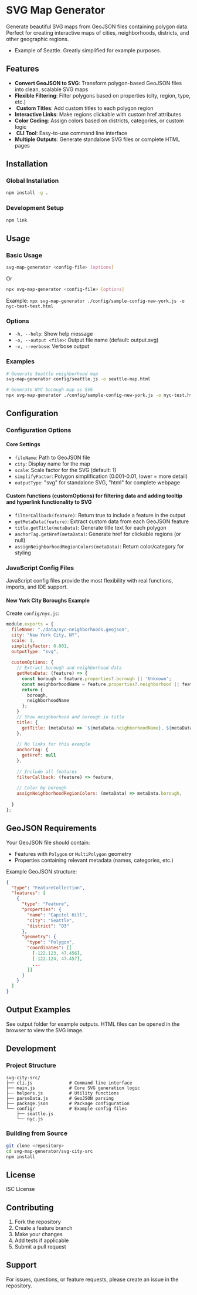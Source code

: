 # SVG Map Generator

Generate beautiful SVG maps from GeoJSON files containing polygon data. Perfect for creating interactive maps of cities, neighborhoods, districts, and other geographic regions.

* Example of Seattle. Greatly simplified for example purposes.

## Features

-  **Convert GeoJSON to SVG**: Transform polygon-based GeoJSON files into clean, scalable SVG maps
-  **Flexible Filtering**: Filter polygons based on properties (city, region, type, etc.)
- ️ **Custom Titles**: Add custom titles to each polygon region
-  **Interactive Links**: Make regions clickable with custom href attributes
-  **Color Coding**: Assign colors based on districts, categories, or custom logic
- ️ **CLI Tool**: Easy-to-use command line interface
-  **Multiple Outputs**: Generate standalone SVG files or complete HTML pages

## Installation

### Global Installation
```bash
npm install -g .
```

### Development Setup
```bash
npm link
```

## Usage

### Basic Usage
```bash
svg-map-generator <config-file> [options]
```

Or

```bash 
npx svg-map-generator <config-file> [options]
```

Example: 
`npx svg-map-generator ./config/sample-config-new-york.js -o nyc-test-test.html`

### Options
- `-h, --help`: Show help message
- `-o, --output <file>`: Output file name (default: output.svg)
- `-v, --verbose`: Verbose output

### Examples
```bash
# Generate Seattle neighborhood map
svg-map-generator config/seattle.js -o seattle-map.html

# Generate NYC borough map as SVG
npx svg-map-generator ./config/sample-config-new-york.js -o nyc-test.html -v
```

## Configuration

### Configuration Options

#### Core Settings
- `fileName`: Path to GeoJSON file
- `city`: Display name for the map
- `scale`: Scale factor for the SVG (default: 1)
- `simplifyFactor`: Polygon simplification (0.001-0.01, lower = more detail)
- `outputType`: "svg" for standalone SVG, "html" for complete webpage

#### Custom functions (customOptions) for filtering data and adding tooltip and hyperlink functionality to SVG
- `filterCallback(feature)`: Return true to include a feature in the output
- `getMetaData(feature)`: Extract custom data from each GeoJSON feature
- `title.getTitle(metaData)`: Generate title text for each polygon
- `anchorTag.getHref(metaData)`: Generate href for clickable regions (or null)
- `assignNeighborhoodRegionColors(metaData)`: Return color/category for styling

### JavaScript Config Files 

JavaScript config files provide the most flexibility with real functions, imports, and IDE support.

#### New York City Boroughs Example

Create `config/nyc.js`:

```javascript
module.exports = {
  fileName: "./data/nyc-neighborhoods.geojson",
  city: "New York City, NY",
  scale: 1,
  simplifyFactor: 0.001,
  outputType: "svg",
  
  customOptions: {
    // Extract borough and neighborhood data
    getMetaData: (feature) => {
      const borough = feature.properties?.borough || 'Unknown';
      const neighborhoodName = feature.properties?.neighborhood || feature.properties?.name || 'Unknown';
      return {
        borough,
        neighborhoodName
      };
    }
    // Show neighborhood and borough in title
    title: {
      getTitle: (metaData) => `${metaData.neighborhoodName}, ${metaData.borough}`
    },
    
    // No links for this example
    anchorTag: {
      getHref: null
    },
    
    // Include all features
    filterCallback: (feature) => feature,
    
    // Color by borough
    assignNeighborhoodRegionColors: (metaData) => metaData.borough,
    
  }
};

```
## GeoJSON Requirements

Your GeoJSON file should contain:
- Features with `Polygon` or `MultiPolygon` geometry
- Properties containing relevant metadata (names, categories, etc.)

Example GeoJSON structure:
```json
{
  "type": "FeatureCollection",
  "features": [
    {
      "type": "Feature",
      "properties": {
        "name": "Capitol Hill",
        "city": "Seattle",
        "district": "D3"
      },
      "geometry": {
        "type": "Polygon",
        "coordinates": [[
          [-122.123, 47.456],
          [-122.124, 47.457],
          ...
        ]]
      }
    }
  ]
}
```

## Output Examples
See output folder for example outputs. HTML files can be opened in the browser to view the SVG image.

## Development

### Project Structure
```
svg-city-src/
├── cli.js              # Command line interface
├── main.js             # Core SVG generation logic
├── helpers.js          # Utility functions
├── parseData.js        # GeoJSON parsing
├── package.json        # Package configuration
└── config/             # Example config files
    ├── seattle.js
    └── nyc.js
```

### Building from Source
```bash
git clone <repository>
cd svg-map-generator/svg-city-src
npm install
```

## License

ISC License

## Contributing

1. Fork the repository
2. Create a feature branch
3. Make your changes
4. Add tests if applicable
5. Submit a pull request

## Support

For issues, questions, or feature requests, please create an issue in the repository.
